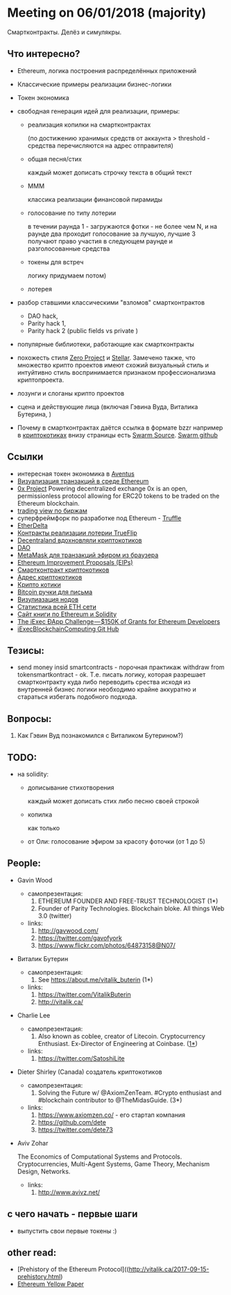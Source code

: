 # Meeting on 06/01/2018 (majority)
Смартконтракты. Делёз и симулякры.

## Что интересно?
* Ethereum, логика построения распределённых приложений
* Классические примеры реализации бизнес-логики
* Токен экономика
* свободная генерация идей для реализации, примеры:
  * реализация копилки на смартконтрактах

    (по достижению хранимых средств от аккаунта > threshold - средства перечисляются на адрес отправителя)
  * общая песня/стих

    каждый может дописать строчку текста в общий текст

  * МММ

    классика реализации финансовой пирамиды

  * голосование по типу лотерии

    в течении раунда 1 - загружаются фотки - не более чем N, и на раунде два проходит голосование за лучшую, лучшие 3 получают право участия в следующем раунде и разголосованные средства

  * токены для встреч

    логику придумаем потом)

  * лотерея

* разбор ставшими классическими "взломов" смартконтрактов

  * DAO hack,
  * Parity hack 1,
  * Parity hack 2 (public fields vs private )

* популярные библиотеки, работающие как смартконтракты

* похожесть стиля [Zero Project](https://0xproject.com/) и [Stellar](https://www.stellar.org/). Замечено также, что множество крипто проектов имеют схожий визуальный стиль и интуйтивно стиль воспринимается признаком профессионализма криптопроекта.
* лозунги и слоганы крипто проектов
* сцена и действующие лица (включая Гэвина Вуда, Виталика Бутерина, )
* Почему в смартконтрактах даётся ссылка в формате bzzr например в [криптокотиках](https://etherscan.io/address/0x06012c8cf97bead5deae237070f9587f8e7a266d#code) внизу страницы есть [Swarm Source](bzzr://a6465fc1ce7ab1a92906ff7206b23d80a21bbd50b85b4bde6a91f8e6b2e3edde). [Swarm github](https://github.com/docker/swarm)

## Ссылки
* интересная токен экономика в [Aventus](https://aventus.io/)
* [Визуализация транзакций в среде Ethereum](http://etherlisten.com/)
* [0x Project](https://0xproject.com/) Powering decentralized exchange 0x is an open, permissionless protocol allowing for ERC20 tokens to be traded on the Ethereum blockchain.
* [trading view по биржам](https://www.tradingview.com/chart/?symbol=BITSTAMP:BTCUSD)
* суперфреймфорк по разработке под Ethereum - [Truffle](http://truffleframework.com/)
* [EtherDelta](https://etherdelta.com)
* [Контракты реализации лотерии TrueFlip](https://github.com/TrueFlip/trueflip-contracts)
* [Decentraland вдохновляли криптокотиков](https://decentraland.org/)
* [DAO](https://ethereum.org/dao)
* [MetaMask для транзакций эфиром из браузера](https://metamask.io/)
* [Ethereum Improvement Proposals (EIPs)](https://github.com/dete/EIPs)
* [Смартконтракт криптокотиков](https://github.com/j0k/awesome-cryptokitties/blob/master/CryptoKittiesCore.sol )
* [Адрес криптокотиков](https://etherscan.io/address/0x06012c8cf97bead5deae237070f9587f8e7a266d#code)
* [Крипто котики](https://www.cryptokitties.co/)
* [Bitcoin ручки для письма](https://www.bitcoinpens.com/)
* [Визулиазация нодов](https://ethernodes.org/network/1)
* [Статистика всей ETH сети](https://ethstats.net/)
* [Сайт книги по Ethereum и Solidity](http://eth.guide/)
* [The iExec ÐApp Challenge — $150K of Grants for Ethereum Developers](https://medium.com/iex-ec/the-iexec-%C3%B0app-challenge-150k-of-grants-to-win-abf6798b31ee)
* [iExecBlockchainComputing Git Hub](https://github.com/iExecBlockchainComputing)


## Тезисы:

* send money insid smartcontracts - порочная практикаж
withdraw from tokensmartkontract - ok. Т.е. писать логику, которая разрешает смартконтракту куда либо переводить срества исходя из внутренней бизнес логики необходимо крайне аккуратно и стараться избегать подобного подхода.



## Вопросы:

1. Как Гэвин Вуд познакомился с Виталиком Бутерином?)

## TODO:
* на solidity:
  * дописывание стихотворения

    каждый может дописать стих либо песню своей строкой
  * копилка

    как только
  * от Оли: голосование эфиром за красоту фоточки (от 1 до 5)

## People:

* Gavin Wood
  * самопрезентация:
    1. ETHEREUM FOUNDER AND FREE-TRUST TECHNOLOGIST (1*)
    2. Founder of Parity Technologies. Blockchain bloke. All things Web 3.0 (twitter)
  * links:
    1. http://gavwood.com/
    2. https://twitter.com/gavofyork
    3. https://www.flickr.com/photos/64873158@N07/

* Виталик Бутерин
  * самопрезентация:
    1. See https://about.me/vitalik_buterin (1*)
  * links:
    1. https://twitter.com/VitalikButerin
    2. http://vitalik.ca/

* Charlie Lee
  * самопрезентация:
    1. Also known as coblee, creator of Litecoin. Cryptocurrency Enthusiast. Ex-Director of Engineering at Coinbase. ([1*](https://twitter.com/SatoshiLite))
  * links:
    1. https://twitter.com/SatoshiLite

* Dieter Shirley (Canada) создатель криптокотиков
  * самопрезентация:
    1. Solving the Future w/ @AxiomZenTeam. #Crypto enthusiast and #blockchain contributor to @TheMidasGuide. (3*)
  * links:
    1. https://www.axiomzen.co/ - его стартап компания
    2. https://github.com/dete
    3. https://twitter.com/dete73

* Aviv Zohar

  The Economics of Computational Systems and Protocols. Cryptocurrencies, Multi-Agent Systems, Game Theory, Mechanism Design, Networks.
  * links:
    1. http://www.avivz.net/

## с чего начать - первые шаги

- выпустить свои первые токены :)

## other read:
* [Prehistory of the Ethereum Protocol]((http://vitalik.ca/2017-09-15-prehistory.html)
* [Ethereum Yellow Paper](https://ethereum.github.io/yellowpaper/paper.pdf)
